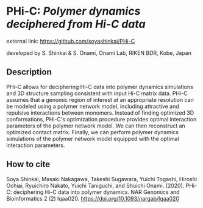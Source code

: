 # PHi-C: *Polymer dynamics deciphered from Hi-C data*

external link: https://github.com/soyashinkai/PHi-C

developed by S. Shinkai & S. Onami, Onami Lab, RIKEN BDR, Kobe, Japan

## Description
PHi-C allows for deciphering Hi-C data into polymer dynamics simulations and 3D structure sampling consistent with input Hi-C matrix data. PHi-C assumes that a genomic region of interest at an appropriate resolution can be modeled using a polymer network model, including attractive and repulsive interactions between monomers. Instead of finding optimized 3D conformations, PHi-C's optimization procedure provides optimal interaction parameters of the polymer network model. We can then reconstruct an optimized contact matrix. Finally, we can perform polymer dynamics simulations of the polymer network model equipped with the optimal interaction parameters.

## How to cite
Soya Shinkai, Masaki Nakagawa, Takeshi Sugawara, Yuichi Togashi, Hiroshi Ochiai, Ryuichiro Nakato, Yuichi Taniguchi, and Shuichi Onami. (2020). PHi-C: deciphering Hi-C data into polymer dynamics. NAR Genomics and Bioinformatics 2 (2) lqaa020. https://doi.org/10.1093/nargab/lqaa020
